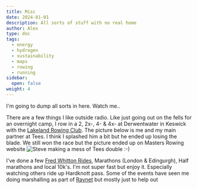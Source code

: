 ```yaml
---
title: Misc
date: 2024-01-01
description: All sorts of stuff with no real home
author: Alex
type: doc
tags:
  - energy
  - hydrogen
  - sustainability
  - maps
  - rowing
  - running
sidebar:
  open: false
weight: 4
---
```


I'm going to dump all sorts in here. Watch me..

There are a few things I like outside radio. Like just going out on the fells for an overnight camp, I row in a 2, 2x-, 4- & 4x- at Derwentwater in Keswick with the [Lakeland Rowing Club](https://www.lakelandrowingclub.com/). The picture below is me and my main partner at Tees. I think I splashed him a bit but he ended up losing the blade. We still won the race but the picture ended up on Masters Rowing website
![Steve making a mess of Tees double :-)](/img/steve_crab.jpg#cente)

I've done a few [Fred Whitton Rides](https://fredwhittonchallenge.co.uk/), Marathons (London & Edingurgh), Half marathons and local 10k's. I'm not super fast but enjoy it. Especially watching others ride up Hardknott pass. Some of the events have seen me doing marshalling as part of [Raynet](https://www.raynet-uk.net/) but mostly just to help out
